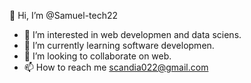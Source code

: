   👋 Hi, I’m @Samuel-tech22
- 👀 I’m interested in web developmen and data sciens.
- 🌱 I’m currently learning software developmen.
- 💞️ I’m looking to collaborate on web.
- 📫 How to reach me scandia022@gmail.com

<!---
Samuel-tech22/Samuel-tech22 is a ✨ special ✨ repository because its `README.md` (this file) appears on your GitHub profile.
You can click the Preview link to take a look at your changes.
--->
